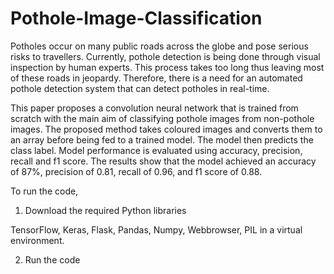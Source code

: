 # Pothole-Image-Classification
Potholes occur on many public roads across the globe and pose serious risks to travellers. Currently, pothole detection is being done through visual inspection by human experts. This process takes too long thus leaving most of these roads in jeopardy. Therefore, there is a need for an automated pothole detection system that can detect potholes in real-time. 

This paper proposes a convolution neural network that is trained from scratch with the main aim of classifying pothole images from non-pothole images. The proposed method takes coloured images and converts them to an array before being fed to a trained model. The model then predicts the class label. Model performance is evaluated using accuracy, precision, recall and f1 score. The results show that the model achieved an accuracy of 87%, precision of 0.81, recall of 0.96, and f1 score of 0.88.

To run the code,

1. Download the required Python libraries

TensorFlow, Keras, Flask, Pandas, Numpy, Webbrowser, PIL in a virtual environment.

2. Run the code
